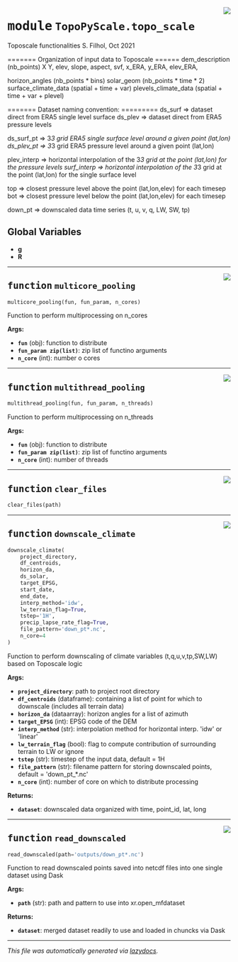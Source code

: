 <!-- markdownlint-disable -->

<a href="https://github.com/ArcticSnow/TopoPyScale/TopoPyScale/topo_scale.py#L0"><img align="right" style="float:right;" src="https://img.shields.io/badge/-source-cccccc?style=flat-square"></a>

# <kbd>module</kbd> `TopoPyScale.topo_scale`
Toposcale functionalities S. Filhol, Oct 2021 

======= Organization of input data to Toposcale ====== dem_description (nb_points)  X  Y,  elev,  slope,  aspect,  svf,  x_ERA,  y_ERA,  elev_ERA, 

horizon_angles (nb_points * bins) solar_geom (nb_points * time * 2) surface_climate_data (spatial + time + var) plevels_climate_data (spatial + time + var + plevel) 

======= Dataset naming convention:  ========= ds_surf => dataset direct from ERA5 single level surface ds_plev => dataset direct from ERA5 pressure levels 

ds_surf_pt => 3*3 grid ERA5 single surface level around a given point (lat,lon) ds_plev_pt => 3*3 grid ERA5 pressure level around a given point (lat,lon) 

plev_interp => horizontal interpolation of the 3*3 grid at the point (lat,lon) for the pressure levels surf_interp => horizontal interpolation of the 3*3 grid at the point (lat,lon) for the single surface level 

top => closest pressure level above the point (lat,lon,elev) for each timesep bot => closest pressure level below the point (lat,lon,elev) for each timesep 

down_pt => downscaled data time series (t, u, v, q, LW, SW, tp) 

**Global Variables**
---------------
- **g**
- **R**

---

<a href="https://github.com/ArcticSnow/TopoPyScale/TopoPyScale/topo_scale.py#L55"><img align="right" style="float:right;" src="https://img.shields.io/badge/-source-cccccc?style=flat-square"></a>

## <kbd>function</kbd> `multicore_pooling`

```python
multicore_pooling(fun, fun_param, n_cores)
```

Function to perform multiprocessing on n_cores 

**Args:**
 
 - <b>`fun`</b> (obj):  function to distribute 
 - <b>`fun_param zip(list)`</b>:  zip list of functino arguments 
 - <b>`n_core`</b> (int):  number o cores 


---

<a href="https://github.com/ArcticSnow/TopoPyScale/TopoPyScale/topo_scale.py#L81"><img align="right" style="float:right;" src="https://img.shields.io/badge/-source-cccccc?style=flat-square"></a>

## <kbd>function</kbd> `multithread_pooling`

```python
multithread_pooling(fun, fun_param, n_threads)
```

Function to perform multiprocessing on n_threads 

**Args:**
 
 - <b>`fun`</b> (obj):  function to distribute 
 - <b>`fun_param zip(list)`</b>:  zip list of functino arguments 
 - <b>`n_core`</b> (int):  number of threads 


---

<a href="https://github.com/ArcticSnow/TopoPyScale/TopoPyScale/topo_scale.py#L95"><img align="right" style="float:right;" src="https://img.shields.io/badge/-source-cccccc?style=flat-square"></a>

## <kbd>function</kbd> `clear_files`

```python
clear_files(path)
```






---

<a href="https://github.com/ArcticSnow/TopoPyScale/TopoPyScale/topo_scale.py#L104"><img align="right" style="float:right;" src="https://img.shields.io/badge/-source-cccccc?style=flat-square"></a>

## <kbd>function</kbd> `downscale_climate`

```python
downscale_climate(
    project_directory,
    df_centroids,
    horizon_da,
    ds_solar,
    target_EPSG,
    start_date,
    end_date,
    interp_method='idw',
    lw_terrain_flag=True,
    tstep='1H',
    precip_lapse_rate_flag=True,
    file_pattern='down_pt*.nc',
    n_core=4
)
```

Function to perform downscaling of climate variables (t,q,u,v,tp,SW,LW) based on Toposcale logic 



**Args:**
 
 - <b>`project_directory`</b>:  path to project root directory 
 - <b>`df_centroids`</b> (dataframe):  containing a list of point for which to downscale (includes all terrain data) 
 - <b>`horizon_da`</b> (dataarray):  horizon angles for a list of azimuth 
 - <b>`target_EPSG`</b> (int):  EPSG code of the DEM 
 - <b>`interp_method`</b> (str):  interpolation method for horizontal interp. 'idw' or 'linear' 
 - <b>`lw_terrain_flag`</b> (bool):  flag to compute contribution of surrounding terrain to LW or ignore 
 - <b>`tstep`</b> (str):  timestep of the input data, default = 1H 
 - <b>`file_pattern`</b> (str):  filename pattern for storing downscaled points, default = 'down_pt_*.nc' 
 - <b>`n_core`</b> (int):  number of core on which to distribute processing 



**Returns:**
 
 - <b>`dataset`</b>:  downscaled data organized with time, point_id, lat, long 


---

<a href="https://github.com/ArcticSnow/TopoPyScale/TopoPyScale/topo_scale.py#L501"><img align="right" style="float:right;" src="https://img.shields.io/badge/-source-cccccc?style=flat-square"></a>

## <kbd>function</kbd> `read_downscaled`

```python
read_downscaled(path='outputs/down_pt*.nc')
```

Function to read downscaled points saved into netcdf files into one single dataset using Dask 



**Args:**
 
 - <b>`path`</b> (str):  path and pattern to use into xr.open_mfdataset 



**Returns:**
 
 - <b>`dataset`</b>:  merged dataset readily to use and loaded in chuncks via Dask 




---

_This file was automatically generated via [lazydocs](https://github.com/ml-tooling/lazydocs)._
